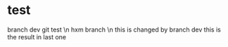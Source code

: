 # test
branch dev
git test
\n hxm branch \n
this is changed by branch dev
this is the result in last one
